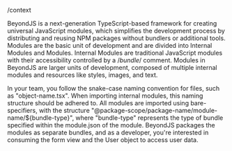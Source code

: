 /context

BeyondJS is a next-generation TypeScript-based framework for creating universal JavaScript modules, which simplifies the development process by distributing and reusing NPM packages without bundlers or additional tools. Modules are the basic unit of development and are divided into Internal Modules and Modules. Internal Modules are traditional JavaScript modules with their accessibility controlled by a /*bundle*/ comment. Modules in BeyondJS are larger units of development, composed of multiple internal modules and resources like styles, images, and text.


In your team, you follow the snake-case naming convention for files, such as "object-name.tsx". When importing internal modules, this naming structure should be adhered to. All modules are imported using bare-specifiers, with the structure "@package-scope/package-name/module-name/${bundle-type}", where "bundle-type" represents the type of bundle specified within the module.json of the module. BeyondJS packages the modules as separate bundles, and as a developer, you're interested in consuming the form view and the User object to access user data.